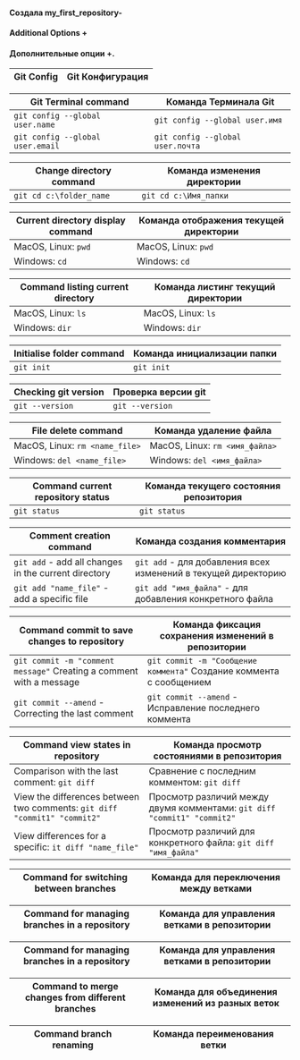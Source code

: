 #### Создала my_first_repository-

#### Additional Options + 

#### Дополнительные опции +.

|**Git Config**  |**Git Конфигурация**|
|----------------|---------------------|

|   **Git Terminal command**     |    **Команда Терминала Git**
|--------------------------------|--------------------------------|
|`git config --global user.name` |`git config --global user.имя`  |  
|`git config --global user.email`|`git config --global user.почта`|

|**Change directory command** |**Команда изменения директории**|
|-----------------------------|--------------------------------|
|`git cd c:\folder_name`      |`git cd c:\Имя_папки`           |

|**Current directory display command** |**Команда отображения текущей директории**|
|--------------------------------------|------------------------------------------|
|MacOS, Linux:  `pwd`                  |MacOS, Linux:  `pwd`                      |
|Windows:  `cd`                        |Windows:  `cd`                            |

|**Command listing  current directory**| **Команда листинг текущий директории**  |
|--------------------------------------|------------------------------------------|
|MacOS, Linux: `ls`                    |MacOS, Linux: `ls`                        |
| Windows: `dir`                       |Windows: `dir`                            |

|**Initialise folder command**| **Команда инициализации папки**|
|-----------------------------|--------------------------------|
|`git init`                   | `git init`                     |

|**Checking git version** | **Проверка версии git** |
|-------------------------|-------------------------|
|`git --version`          | `git --version`         |

| **File delete command**      |**Команда удаление файла**      |
|------------------------------|--------------------------------|
|MacOS, Linux: `rm <name_file>`|  MacOS, Linux: `rm <имя_файла>`|
|Windows: `del <name_file>`    |  Windows: `del <имя_файла>`    |

|**Command current repository status** | **Команда текущего состояния репозитория** |
|--------------------------------------|--------------------------------------------|
| `git status`                         | `git status`                               |

| **Comment creation command**                         | **Команда создания комментария**                             |
|------------------------------------------------------|--------------------------------------------------------------|
| `git add` - add all changes in the current directory |`git add` - для добавления всех изменений в текущей директорию|
| `git add "name_file"` -  add a specific file         |`git add "имя_файла"` - для добавления конкретного файла      | 

| **Command commit to save changes to repository**                     | **Команда фиксация сохранения изменений в репозитории** |
|----------------------------------------------------------------------|---------------------------------------------------------|
|`git commit -m "comment message"` Creating a comment with a message   | `git commit -m "Сообщение коммента"` Создание коммента с сообщением |
|`git commit --amend` - Correcting the last comment                    | `git commit --amend` - Исправление последнего коммента  |

|**Command  view states in repository**                                   |  **Команда просмотр состояниями в репозитория**                        |
|-------------------------------------------------------------------------|------------------------------------------------------------------------|
|Comparison with the last comment: `git diff`                             |Сравнение с последним комментом: `git diff`                             |
|View the differences between two comments: `git diff "commit1" "commit2"`|Просмотр различий между двумя комментами: `git diff "commit1" "commit2"`|
|View differences for a specific: `it diff "name_file"`                   |Просмотр различий для конкретного файла: `git diff "имя_файла"`         |

|**Command for switching between branches**            |    **Команда для переключения между ветками** |
|------------------------------------------------------|-----------------------------------------------|

|**Command for managing branches in a repository**     |   **Команда для управления ветками в репозитории** |
|------------------------------------------------------|----------------------------------------------------|

|**Command for managing branches in a repository**     |   **Команда для управления ветками в репозитории** |
|------------------------------------------------------|----------------------------------------------------|

|**Сommand to merge changes from different branches**  |   **Команда для объединения изменений из разных веток**|
|------------------------------------------------------|--------------------------------------------------------|

|**Command branch renaming**                           |  **Команда переименования ветки** |
|------------------------------------------------------|-----------------------------------|
